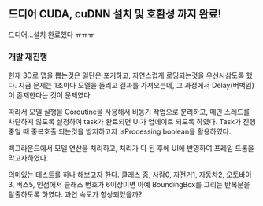 ## 드디어 CUDA, cuDNN 설치 및 호환성 까지 완료!
드디어...설치 완료했다 ㅠㅠㅠ

### 개발 재진행
현재 3D로 맵을 뽑는것은 일단은 포기하고, 자연스럽게 로딩되는것을 우선시삼도록 했다.
지금 문제는 1초마다 모델을 돌리고 결과를 가져오는데, 그 과정에서 Delay(버벅임)이 존재한다는 것이 문제였다.

따라서 모델 실행을 Coroutine을 사용해서 비동기 작업으로 분리하고, 메인 스레드를 차단하지 않도록 설정하여 task가 완료되면 UI가 업데이트 되도록 하였다.
Task가 진행 중일 때 중복호출 되는것을 방지하고자 isProcessing boolean을 활용하였다.

백그라운드에서 모델 연산을 처리하고, 처리가 다 된 후에 UI에 반영하여 프레임 드롭을 막고자하였다.

의미있는 테스트를 하나 해보고자 한다.
클래스 중, 사람0, 자전거1, 자동차2, 오토바이3, 버스5,  인점에서 클래스 번호가 6이상이면 아예 BoundingBox를 그리는 반복문을 탈출하도록 하였다. 과연 속도가 향상되었을까?